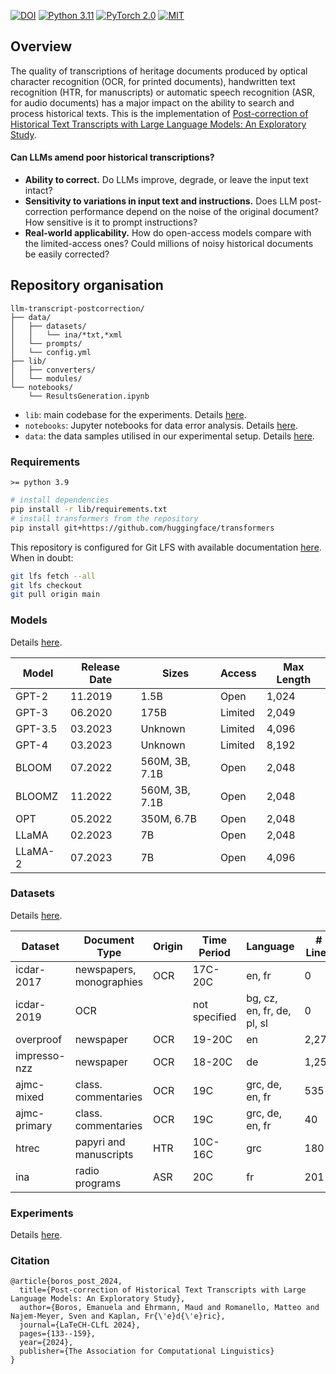 [![DOI](https://zenodo.org/badge/DOI/10.5281/xyz)](https://doi.org/10.5281/xyz)
[![Python 3.11](https://img.shields.io/badge/Python-3.11-3776AB.svg?logo=python)](https://www.python.org/) 
[![PyTorch 2.0](https://img.shields.io/badge/PyTorch-2.0-EE4C2C.svg?logo=pytorch)](https://pytorch.org/docs/2.0/) 
[![MIT](https://img.shields.io/badge/License-MIT-3DA639.svg?logo=open-source-initiative)](LICENSE)

## Overview

The quality of transcriptions of heritage documents produced by optical character recognition (OCR, for printed documents), handwritten text recognition (HTR, for manuscripts) or automatic speech recognition  (ASR, for audio documents) has a major impact on the ability to search and process historical texts. This is the implementation of [Post-correction of Historical Text Transcripts with Large Language Models: An Exploratory Study](https://infoscience.epfl.ch/record/307961).

#### Can LLMs amend poor historical transcriptions?

* **Ability to correct.** Do LLMs improve, degrade, or leave the input text intact?
* **Sensitivity to variations in input text and instructions.** Does LLM post-correction performance depend on the noise of the original document? How sensitive is it to prompt instructions?
* **Real-world applicability.** How do open-access models compare with the limited-access ones? Could millions of noisy historical documents be easily corrected?

## Repository organisation

```
llm-transcript-postcorrection/
├── data/
│   ├── datasets/
│   │   └── ina/*txt,*xml
│   └── prompts/
│   └── config.yml
├── lib/
│   ├── converters/
│   └── modules/
└── notebooks/
    └── ResultsGeneration.ipynb
```

* `lib`: main codebase for the experiments. Details [here](lib/).
* `notebooks`: Jupyter notebooks for data error analysis. Details [here](notebooks/).
* `data`: the data samples utilised in our experimental setup. Details [here](data/).

### Requirements
`>= python 3.9`

```bash
# install dependencies
pip install -r lib/requirements.txt
# install transformers from the repository
pip install git+https://github.com/huggingface/transformers
```
This repository is configured for Git LFS with available documentation [here](https://git-lfs.com/). When in doubt:
```bash
git lfs fetch --all
git lfs checkout
git pull origin main
```

### Models

Details [here](lib/).

| Model     | Release Date | Sizes         | Access  | Max Length |
|-----------|--------------|---------------|---------|------------|
| GPT-2     | 11.2019      | 1.5B          | Open    | 1,024      |
| GPT-3     | 06.2020      | 175B          | Limited | 2,049      |
| GPT-3.5   | 03.2023      | Unknown       | Limited | 4,096      |
| GPT-4     | 03.2023      | Unknown       | Limited | 8,192      |
| BLOOM     | 07.2022      | 560M, 3B, 7.1B | Open    | 2,048      |
| BLOOMZ    | 11.2022      | 560M, 3B, 7.1B | Open    | 2,048      |
| OPT       | 05.2022      | 350M, 6.7B    | Open    | 2,048      |
| LLaMA     | 02.2023      | 7B            | Open    | 2,048      |
| LLaMA-2   | 07.2023      | 7B            | Open    | 4,096      |

### Datasets

Details [here](data/).

| Dataset       | Document Type            | Origin | Time Period | Language               | # Lines | # Sentences | # Regions |
|---------------|--------------------------|--------|-------------|------------------------|---------|-------------|-----------|
| icdar-2017    | newspapers, monographies | OCR    | 17C-20C     | en, fr                 | 0       | 461         | 28        |
| icdar-2019    | OCR                      |        | not specified | bg, cz, en, fr, de, pl, sl | 0   | 404         | 41        |
| overproof     | newspaper                | OCR    | 19-20C      | en                     | 2,278   | 399         | 41        |
| impresso-nzz  | newspaper                | OCR    | 18-20C      | de                     | 1,256   | 577         | 203       |
| ajmc-mixed    | class. commentaries      | OCR    | 19C         | grc, de, en, fr        | 535     | 379         | 33        |
| ajmc-primary  | class. commentaries      | OCR    | 19C         | grc, de, en, fr        | 40      | 27          | 9         |
| htrec         | papyri and manuscripts   | HTR    | 10C-16C     | grc                    | 180     | 8           | 8         |
| ina           | radio programs           | ASR    | 20C         | fr                     | 201     | 290         | 6         |

### Experiments

Details [here](lib/).

### Citation

```
@article{boros_post_2024,
  title={Post-correction of Historical Text Transcripts with Large Language Models: An Exploratory Study},
  author={Boros, Emanuela and Ehrmann, Maud and Romanello, Matteo and Najem-Meyer, Sven and Kaplan, Fr{\'e}d{\'e}ric},
  journal={LaTeCH-CLfL 2024},
  pages={133--159},
  year={2024},
  publisher={The Association for Computational Linguistics}
}
```

